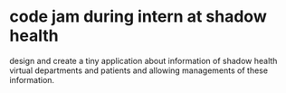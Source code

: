 # code jam during intern at shadow health
design and create a tiny application about information of shadow health virtual departments and patients and allowing managements of these information.
